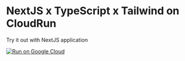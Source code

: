 # NextJS x TypeScript x Tailwind on CloudRun

Try it out with NextJS application

[![Run on Google Cloud](https://deploy.cloud.run/button.svg)](https://deploy.cloud.run)
